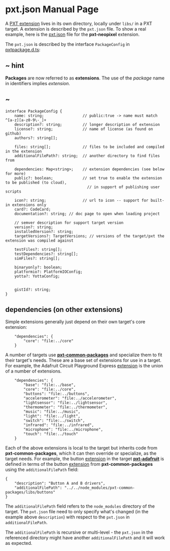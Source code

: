 # pxt.json Manual Page

A [PXT extension](/extension) lives in its own directory, locally under `libs/` in a PXT target. A extension is described by the `pxt.json` file. To show a real example, here is the [pxt.json](https://github.com/Microsoft/pxt-neopixel/blob/master/pxt.json) file for the **pxt-neopixel** extension.

The `pxt.json` is described by the interface `PackageConfig` in [pxtpackage.d.ts](https://github.com/Microsoft/pxt/blob/master/localtypings/pxtpackage.d.ts#L15-L43):

## ~ hint

**Packages** are now referred to as **extensions**. The use of the *package* name in identifiers implies *extension*.

## ~

```typescript-ignore
interface PackageConfig {
    name: string;                 // public:true -> name must match ^[a-z][a-z0-9\-_]+
    description?: string;         // longer description of extension
    license?: string;             // name of license (as found on github)
    authors?: string[];      

    files: string[];              // files to be included and compiled in the extension
    additionalFilePath?: string;  // another directory to find files from

    dependencies: Map<string>;    // extension dependencies (see below for more)
    public?: boolean;             // set true to enable the extension to be published (to cloud),
                                    // in support of publishing user scripts

    icon?: string;                // url to icon -- support for built-in extensions only
    card?: CodeCard;
    documentation?: string; // doc page to open when loading project

    // semver description for support target version
    version?: string;
    installedVersion?: string;
    targetVersions?: TargetVersions; // versions of the target/pxt the extension was compiled against

    testFiles?: string[];
    testDependencies?: string[];
    simFiles?: string[];

    binaryonly?: boolean;
    platformio?: PlatformIOConfig;
    yotta?: YottaConfig;


    gistId?: string;
}
```

## dependencies (on other extensions)

Simple extensions generally just depend on their own target's core extension:

```typescript-ignore
    "dependencies": {
        "core": "file:../core"
    }
```

A number of targets use [**pxt-common-packages**](https://github.com/Microsoft/pxt-common-packages) and specialize them to fit their target's needs. These are a base set of extensions for use in a target. For example, the Adafruit Circuit Playground Express [extension](https://github.com/Microsoft/pxt-adafruit/blob/master/libs/circuit-playground/pxt.json) is the union of a number of extensions.

```typescript-ignore
    "dependencies": {
        "base": "file:../base",
        "core": "file:../core",
        "buttons": "file:../buttons",
        "accelerometer": "file:../accelerometer",
        "lightsensor": "file:../lightsensor",
        "thermometer": "file:../thermometer",
        "music": "file:../music",
        "light": "file:../light",
        "switch": "file:../switch",
        "infrared": "file:../infrared",
        "microphone": "file:../microphone",
        "touch": "file:../touch"
    }
```

Each of the above extensions is local to the target but inherits code from **pxt-common-packages**, which it can then override or specialize, as the target needs. For example, the button [extension](https://github.com/Microsoft/pxt-adafruit/blob/master/libs/buttons/pxt.json) in the target [**pxt-adafruit**](https://github.com/Microsoft/pxt-adafruit) is defined in terms of the button [extension](https://github.com/Microsoft/pxt-common-packages/blob/master/libs/buttons/pxt.json) from **pxt-common-packages** using the `additionalFilePath` field:

```typescript-ignore
{
    "description": "Button A and B drivers",
    "additionalFilePath": "../../node_modules/pxt-common-packages/libs/buttons"
}
```

The `additionalFilePath` field refers to the `node_modules` directory of the target. The `pxt.json` file need to only specify what's changed (in the example above `description`) with respect to the `pxt.json` in `additionalFilePath`.

The `additionalFilePath` is recursive or multi-level - the `pxt.json` in the referenced directory might have another `additionalFilePath` and it will work as expected.